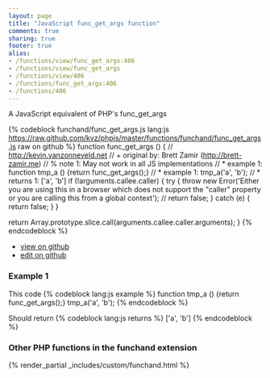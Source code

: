 ```yaml
---
layout: page
title: "JavaScript func_get_args function"
comments: true
sharing: true
footer: true
alias:
- /functions/view/func_get_args:406
- /functions/view/func_get_args
- /functions/view/406
- /functions/func_get_args:406
- /functions/406
---
```

<!-- Generated by Rakefile:build -->
A JavaScript equivalent of PHP's func_get_args

{% codeblock funchand/func_get_args.js lang:js https://raw.github.com/kvz/phpjs/master/functions/funchand/func_get_args.js raw on github %}
function func_get_args () {
  // http://kevin.vanzonneveld.net
  // +   original by: Brett Zamir (http://brett-zamir.me)
  // %        note 1: May not work in all JS implementations
  // *     example 1: function tmp_a () {return func_get_args();}
  // *     example 1: tmp_a('a', 'b');
  // *     returns 1: ['a', 'b']
  if (!arguments.callee.caller) {
    try {
      throw new Error('Either you are using this in a browser which does not support the "caller" property or you are calling this from a global context');
      // return false;
    } catch (e) {
      return false;
    }
  }

  return Array.prototype.slice.call(arguments.callee.caller.arguments);
}
{% endcodeblock %}

 - [view on github](https://github.com/kvz/phpjs/blob/master/functions/funchand/func_get_args.js)
 - [edit on github](https://github.com/kvz/phpjs/edit/master/functions/funchand/func_get_args.js)

### Example 1
This code
{% codeblock lang:js example %}
function tmp_a () {return func_get_args();}
tmp_a('a', 'b');
{% endcodeblock %}

Should return
{% codeblock lang:js returns %}
['a', 'b']
{% endcodeblock %}


### Other PHP functions in the funchand extension
{% render_partial _includes/custom/funchand.html %}
